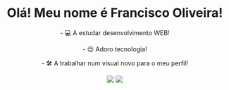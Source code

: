 <h1 align='center'>
Olá! Meu nome é Francisco Oliveira!
</h1>
<p align='center'>
- 💻 A estudar desenvolvimento WEB!
</p>
<p align='center'>
- 😍 Adoro tecnologia!
</p>
<p align='center'>
- 🛠 A trabalhar num visual novo para o meu perfil!
</p>

<p align='center'>
<img src="https://img.shields.io/badge/Windows-0078D6?style=for-the-badge&logo=windows&logoColor=white" />
<img src="https://img.shields.io/badge/Firefox_Browser-FF7139?style=for-the-badge&logo=Firefox-Browser&logoColor=white" />
</p>
<!---
tababa61/tababa61 is a ✨ special ✨ repository because its `README.md` (this file) appears on your GitHub profile.
You can click the Preview link to take a look at your changes.
--->
